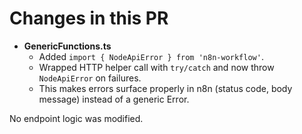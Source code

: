 # Changes in this PR

- **GenericFunctions.ts**
  - Added `import { NodeApiError } from 'n8n-workflow'`.
  - Wrapped HTTP helper call with `try/catch` and now throw `NodeApiError` on failures.
  - This makes errors surface properly in n8n (status code, body message) instead of a generic Error.

No endpoint logic was modified.
